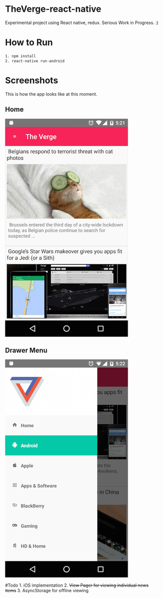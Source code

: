 # TheVerge-react-native
Experimental project using React native, redux. Serious Work in Progress. :)

# How to Run
```
1. npm install
2. react-native run-android

```

# Screenshots
This is how the app looks like at this moment.

## Home
![Alt text](/screenshots/home.png?raw=true "Home")

## Drawer Menu
![Alt text](/screenshots/sections.png?raw=true "Drawer Menu")

#Todo
    1. iOS implementation
    2. ~~View Pager for viewing individual news items~~
    3. AsyncStorage for offline viewing
